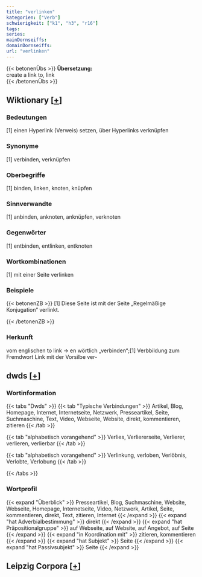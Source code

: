 ```yaml
---
title: "verlinken"
kategorien: ["Verb"]
schwierigkeit: ["k1", "h3", "r16"]
tags:
series:
mainDornseiffs:
domainDornseiffs:
url: "verlinken"
---
```


{{< betonenÜbs >}}
**Übersetzung:**  
create a link to, link  
{{< /betonenÜbs >}}

## Wiktionary [[+](https://de.wiktionary.org/wiki/verlinken)]

### Bedeutungen
[1] einen Hyperlink (Verweis) setzen, über Hyperlinks verknüpfen  

### Synonyme
[1] verbinden, verknüpfen  

### Oberbegriffe
[1] binden, linken, knoten, knüpfen  

### Sinnverwandte
[1] anbinden, anknoten, anknüpfen, verknoten  

### Gegenwörter
[1] entbinden, entlinken, entknoten  

### Wortkombinationen
[1] mit einer Seite  verlinken  

### Beispiele
{{< betonenZB >}}
[1] Diese Seite ist mit der Seite „Regelmäßige Konjugation“ verlinkt.  

{{< /betonenZB >}}
### Herkunft
vom englischen to link → en wörtlich „verbinden“;[1] Verbbildung zum Fremdwort Link mit der Vorsilbe ver-  



## dwds [[+](https://www.dwds.de/wb/verlinken)]

### Wortinformation
{{< tabs "Dwds" >}}
{{< tab "Typische Verbindungen" >}}
Artikel, Blog, Homepage, Internet, Internetseite, Netzwerk, Presseartikel, Seite, Suchmaschine, Text, Video, Webseite, Website, direkt, kommentieren, zitieren
{{< /tab >}}

{{< tab "alphabetisch vorangehend" >}}
Verlies, Verliererseite, Verlierer, verlieren, verlierbar
{{< /tab >}}

{{< tab "alphabetisch vorangehend" >}}
Verlinkung, verloben, Verlöbnis, Verlobte, Verlobung
{{< /tab >}}

{{< /tabs >}}

### Wortprofil
{{< expand "Überblick" >}} Presseartikel, Blog, Suchmaschine, Website, Webseite, Homepage, Internetseite, Video, Netzwerk, Artikel, Seite, kommentieren, direkt, Text, zitieren, Internet {{< /expand >}}
{{< expand "hat Adverbialbestimmung" >}} direkt {{< /expand >}}
{{< expand "hat Präpositionalgruppe" >}} auf Webseite, auf Website, auf Angebot, auf Seite {{< /expand >}}
{{< expand "in Koordination mit" >}} zitieren, kommentieren {{< /expand >}}
{{< expand "hat Subjekt" >}} Seite {{< /expand >}}
{{< expand "hat Passivsubjekt" >}} Seite {{< /expand >}}

## Leipzig Corpora [[+](https://corpora.uni-leipzig.de/en/res?word=verlinken&corpusId=deu_newscrawl-public_2018)]

